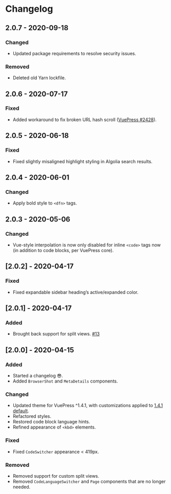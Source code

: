 # Changelog

## 2.0.7 - 2020-09-18
### Changed
- Updated package requirements to resolve security issues.

### Removed
- Deleted old Yarn lockfile.

## 2.0.6 - 2020-07-17
### Fixed
- Added workaround to fix broken URL hash scroll ([VuePress #2428](https://github.com/vuejs/vuepress/issues/2428)).

## 2.0.5 - 2020-06-18
### Fixed
- Fixed slightly misaligned highlight styling in Algolia search results.

## 2.0.4 - 2020-06-01
### Changed
- Apply bold style to `<dfn>` tags.

## 2.0.3 - 2020-05-06
### Changed
- Vue-style interpolation is now only disabled for inline `<code>` tags now (in addition to code blocks, per VuePress core).

## [2.0.2] - 2020-04-17
### Fixed
- Fixed expandable sidebar heading’s active/expanded color.

## [2.0.1] - 2020-04-17
### Added
- Brought back support for split views. [#13](https://github.com/pixelandtonic/vuepress-theme-craftdocs/issues/13)

## [2.0.0] - 2020-04-15
### Added
- Started a changelog 😎.
- Added `BrowserShot` and `MetaDetails` components.

### Changed
- Updated theme for VuePress ^1.4.1, with customizations applied to [1.4.1 default](https://github.com/vuejs/vuepress/tree/v1.4.1/packages/@vuepress/theme-default).
- Refactored styles.
- Restored code block language hints.
- Refined appearance of `<kbd>` elements.

### Fixed
- Fixed `CodeSwitcher` appearance < 419px.

### Removed
- Removed support for custom split views.
- Removed `CodeLanguageSwitcher` and `Page` components that are no longer needed.

